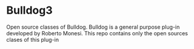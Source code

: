 # Bulldog3
Open source classes of Bulldog.
Bulldog is a general purpose plug-in developed by Roberto Monesi.
This repo contains only the open sources clases of this plug-in
